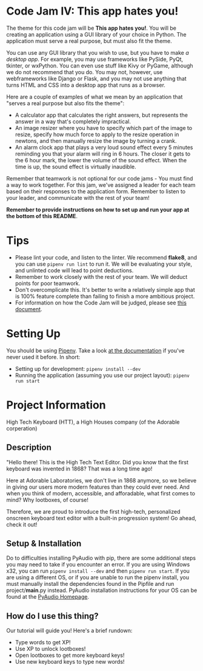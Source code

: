 # Code Jam IV: This app hates you!

The theme for this code jam will be **This app hates you!**. You will be creating an application using a GUI library of your choice in Python. The application must serve a real purpose, but must also fit the theme.

You can use any GUI library that you wish to use, but you have to make _a desktop app_. For example, you may use frameworks like PySide, PyQt, tkinter, or wxPython. You can even use stuff like Kivy or PyGame, although we do not recommend that you do. You may not, however, use webframeworks like Django or Flask, and you may not use anything that turns HTML and CSS into a desktop app that runs as a browser.

Here are a couple of examples of what we mean by an application that "serves a real purpose but also fits the theme":
* A calculator app that calculates the right answers, but represents the answer in a way that's completely impractical.
* An image resizer where you have to specify which part of the image to resize, specify how much force to apply to the resize operation in newtons, and then manually resize the image by turning a crank.
* An alarm clock app that plays a very loud sound effect every 5 minutes reminding you that your alarm will ring in 6 hours. The closer it gets to the 6 hour mark, the lower the volume of the sound effect. When the time is up, the sound effect is virtually inaudible.

Remember that teamwork is not optional for our code jams - You must find a way to work together. For this jam, we've assigned a leader for each team based on their responses to the application form. Remember to listen to your leader, and communicate with the rest of your team!

**Remember to provide instructions on how to set up and run your app at the bottom of this README**.

# Tips

* Please lint your code, and listen to the linter. We recommend **flake8**, and you can use `pipenv run lint` to run it. We will be evaluating your style, and unlinted code will lead to point deductions.
* Remember to work closely with the rest of your team. We will deduct points for poor teamwork.
* Don't overcomplicate this. It's better to write a relatively simple app that is 100% feature complete than failing to finish a more ambitious project.
* For information on how the Code Jam will be judged, please see [this document](https://wiki.pythondiscord.com/wiki/jams/judging).

# Setting Up

You should be using [Pipenv](https://pipenv.readthedocs.io/en/latest/). Take a look
[at the documentation](https://pipenv.readthedocs.io/en/latest/) if you've never used it before. In short:

* Setting up for development: `pipenv install --dev`
* Running the application (assuming you use our project layout): `pipenv run start`

# Project Information

High Tech Keyboard (HTT), a High Houses company (of the Adorable corperation)

## Description

"Hello there! This is the High Tech Text Editor. Did you know that the first keyboard was invented in 1868? That was a long time ago!

Here at Adorable Laboratories, we don't live in 1868 anymore, so we believe in giving our users more modern features than they could ever need. And when you think of modern, accessible, and afforadable, what first comes to mind?  Why lootboxes, of course!

Therefore, we are proud to introduce the first high-tech, personalized onscreen keyboard text editor with a built-in progression system! Go ahead, check it out!

## Setup & Installation

Do to difficulties installing PyAudio with pip, there are some additional steps you may need to take if you encounter an error.
If you are using Windows x32, you can run `pipenv install --dev` and then `pipenv run start`.
If you are using a different OS, or if you are unable to run the pipenv install, you must manually install the dependencies found in the Pipfile and run project/__main__.py instead.
PyAudio installation instructions for your OS can be found at the [PyAudio Homepage](https://people.csail.mit.edu/hubert/pyaudio/).

## How do I use this thing?

Our tutorial will guide you! Here's a brief rundown:
* Type words to get XP!
* Use XP to unlock lootboxes!
* Open lootboxes to get more keyboard keys!
* Use new keyboard keys to type new words!
